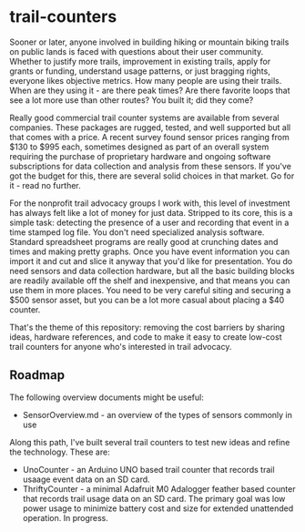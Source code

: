 # trail-counters

Sooner or later, anyone involved in building hiking or mountain biking trails on public lands is faced with questions about their user community. Whether to justify more trails, improvement in existing trails, apply for grants or funding, understand usage patterns, or just bragging rights, everyone likes objective metrics. How many people are using their trails. When are they using it - are there peak times? Are there favorite loops that see a lot more use than other routes? You built it; did they come? 

Really good commercial trail counter systems are available from several companies. These packages are rugged, tested, and well supported but all that comes with a price. A recent survey found sensor prices ranging from $130 to $995 each, sometimes designed as part of an overall system requiring the purchase of proprietary  hardware and ongoing software subscriptions for data collection and analysis from these sensors. If you've got the budget for this, there are several solid choices in that market. Go for it - read no further.

For the nonprofit trail advocacy groups I work with, this level of investment has always felt like a lot of money for just data. Stripped to its core, this is a simple task: detecting the presence of a user and recording that event in a time stamped log file. You don't need specialized analysis software. Standard spreadsheet programs are really good at crunching dates and times and making pretty graphs. Once you have event information you can import it and cut and slice it anyway that you'd like for presentation. You do need sensors and data collection hardware, but all the basic building blocks are readily available off the shelf and inexpensive, and that means you can use them in more places. You need to be very careful siting and securing a $500 sensor asset, but you can be a lot more casual about placing a $40 counter. 

That's the theme of this repository: removing the cost barriers by sharing ideas, hardware references, and code to make it easy to create low-cost trail counters for anyone who's interested in trail advocacy.

## Roadmap

The following overview documents might be useful:

- SensorOverview.md - an overview of the types of sensors commonly in use

Along this path, I've built several trail counters to test new ideas and refine the technology. These are:

- UnoCounter - an Arduino UNO based trail counter that records trail usaage event data on an SD card.
- ThriftyCounter - a minimal Adafruit M0 Adalogger feather based counter that records trail usage data on an SD card. The primary goal was low power usage to minimize battery cost and size for extended unattended operation. In progress.


